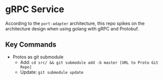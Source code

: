 # gRPC Service

According to the `port-adapter` architecture, this repo spikes on the architecture design when using golang with gRPC and Protobuf.

## Key Commands
- Protos as git submodule
    - Add: `cd src/ && git submodule add -b master [URL to Proto Git Repo]`
    - Update: `git submodule update`
